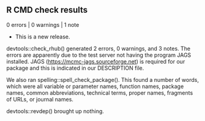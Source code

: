 ## R CMD check results

0 errors | 0 warnings | 1 note

* This is a new release.

devtools::check_rhub() generated 2 errors, 0 warnings, and 3 notes. The errors 
are apparently due to the test server not having the program JAGS installed. 
JAGS (https://mcmc-jags.sourceforge.net) is required for our package and this is 
indicated in our DESCRIPTION file.

We also ran spelling::spell_check_package(). This found a number of words, which
were all variable or parameter names, function names, package names, 
common abbreviations, technical terms, proper names, fragments of URLs, or 
journal names.

devtools::revdep() brought up nothing.
